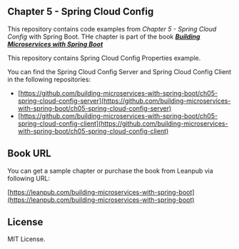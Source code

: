 Chapter 5 - Spring Cloud Config
------
This repository contains code examples from *Chapter 5 - Spring Cloud Config* with Spring Boot. THe chapter is part of the book ***[Building Microservices with Spring Boot](https://leanpub.com/building-microservices-with-spring-boot)***

This repository contains Spring Cloud Config Properties example. 

You can find the Spring Cloud Config Server and Spring Cloud Config Client in the following repositories:

* [https://github.com/building-microservices-with-spring-boot/ch05-spring-cloud-config-server](https://github.com/building-microservices-with-spring-boot/ch05-spring-cloud-config-server)
* [https://github.com/building-microservices-with-spring-boot/ch05-spring-cloud-config-client](https://github.com/building-microservices-with-spring-boot/ch05-spring-cloud-config-client)


## Book URL
You can get a sample chapter or purchase the book from Leanpub via following URL:

[https://leanpub.com/building-microservices-with-spring-boot](https://leanpub.com/building-microservices-with-spring-boot)


## License
MIT License.